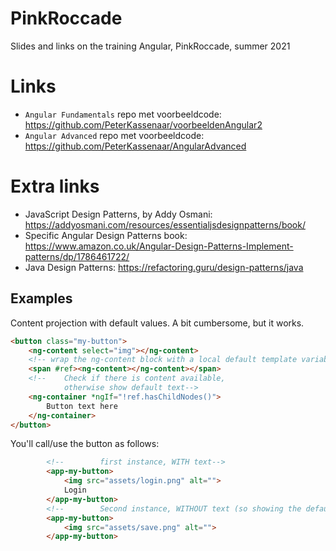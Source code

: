 # PinkRoccade
Slides and links on the training Angular, PinkRoccade, summer 2021

# Links
- `Angular Fundamentals` repo met voorbeeldcode: https://github.com/PeterKassenaar/voorbeeldenAngular2
- `Angular Advanced` repo met voorbeeldcode: https://github.com/PeterKassenaar/AngularAdvanced

# Extra links
- JavaScript Design Patterns, by Addy Osmani: https://addyosmani.com/resources/essentialjsdesignpatterns/book/
- Specific Angular Design Patterns book: https://www.amazon.co.uk/Angular-Design-Patterns-Implement-patterns/dp/1786461722/
- Java Design Patterns: https://refactoring.guru/design-patterns/java

## Examples
Content projection with default values. A bit cumbersome, but it works.
```html
<button class="my-button">
    <ng-content select="img"></ng-content>
    <!-- wrap the ng-content block with a local default template variable -->
    <span #ref><ng-content></ng-content></span>
    <!--    Check if there is content available,
            otherwise show default text-->
    <ng-container *ngIf="!ref.hasChildNodes()">
        Button text here
    </ng-container>
</button>
```

You'll call/use the button as follows:
```html
        <!--        first instance, WITH text-->
        <app-my-button>
            <img src="assets/login.png" alt="">
            Login
        </app-my-button>
        <!--        Second instance, WITHOUT text (so showing the default value)-->
        <app-my-button>
            <img src="assets/save.png" alt="">
        </app-my-button>
```
